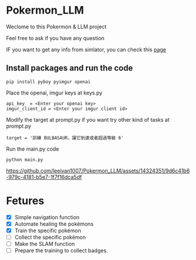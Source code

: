 # Pokermon_LLM

Weclome to this Pokermon & LLM project

Feel free to ask if you have any question

IF you want to get any info from simlator, you can check this [page](https://datacrystal.romhacking.net/wiki/Pok%C3%A9mon_Red_and_Blue/RAM_map?page=your_word)


## Install packages and run the code

```
pip install pyboy pyimgur openai
```

Place the openai, imgur keys at keys.py
```
api_key  = <Enter your openai key>
imgur_client_id = <Enter your imgur client id>

```

Modify the target at prompt.py if you want try other kind of tasks at prompt.py 
```
target = '訓練 BULBASAUR，讓它到達或者超過等級 6'

```

Run the main.py code

```
python main.py
```

https://github.com/leeivan1007/Pokermon_LLM/assets/14324351/9d6c41b6-979c-4181-b5e7-1f7f16dca5df


# Fetures

- [x] Simple navigation function
- [x] Automate healing the pokémons
- [x] Train the specific pokémon
- [ ] Collect the specific pokémon
- [ ] Make the SLAM function
- [ ] Prepare the training to collect badges.

